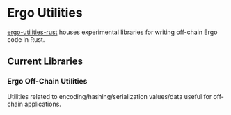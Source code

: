 # Ergo Utilities
[ergo-utilities-rust](https://github.com/ergoplatform/ergo-utilities-rust) houses experimental libraries for writing off-chain Ergo code in Rust.


## Current Libraries

### Ergo Off-Chain Utilities
Utilities related to encoding/hashing/serialization values/data useful for off-chain applications.
